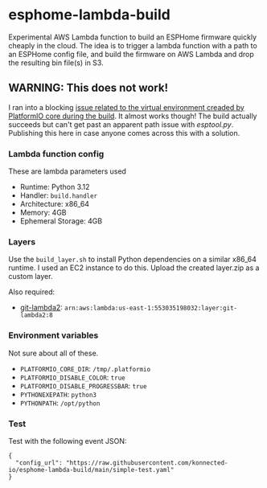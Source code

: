 # esphome-lambda-build
Experimental AWS Lambda function to build an ESPHome firmware quickly cheaply in the cloud.
The idea is to trigger a lambda function with a path to an ESPHome config file, and build the firmware on AWS Lambda and drop the resulting bin file(s) in S3.

## WARNING: This does not work!
I ran into a blocking [issue related to the virtual environment creaded by PlatformIO core during the build](https://community.platformio.org/t/using-global-python-packages-for-platformio-command-line-build/37799). It almost works though! The build actually succeeds but can't get past an apparent path issue with _esptool.py_. Publishing this here in case anyone comes across this with a solution.

### Lambda function config
These are lambda parameters used
* Runtime: Python 3.12
* Handler: `build.handler`
* Architecture: x86_64
* Memory: 4GB
* Ephemeral Storage: 4GB

### Layers
Use the `build_layer.sh` to install Python dependencies on a similar x86_64 runtime. I used an EC2 instance to do this. Upload the created layer.zip as a custom layer.

Also required:
* [git-lambda2](https://github.com/lambci/git-lambda-layer): `arn:aws:lambda:us-east-1:553035198032:layer:git-lambda2:8`

### Environment variables
Not sure about all of these.
* `PLATFORMIO_CORE_DIR`: `/tmp/.platformio`
* `PLATFORMIO_DISABLE_COLOR`: `true`
* `PLATFORMIO_DISABLE_PROGRESSBAR`: `true`
* `PYTHONEXEPATH`: `python3`
* `PYTHONPATH`: `/opt/python`


### Test
Test with the following event JSON:
```
{
  "config_url": "https://raw.githubusercontent.com/konnected-io/esphome-lambda-build/main/simple-test.yaml"
}
```
